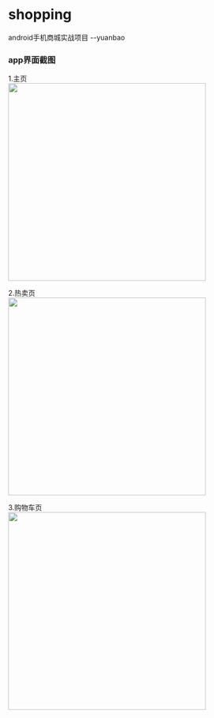 # shopping
android手机商城实战项目  --yuanbao

### app界面截图
1.主页  
   <img src="./yb_images/Screenshot_1.png" width="400px" /> 

2.热卖页  
   <img src="./yb_images/Screenshot_2.png" width="400px" /> 

3.购物车页  
   <img src="./yb_images/Screenshot_3.png" width="400px" /> 


  
<!--
<img src="https://note.youdao.com/yws/public/resource/788e5edd6beecc09ba36ae0fc7c33223/xmlnote/E20A7529911340E39C4C3F09754444C5/1810" width="400px" /> 
<img src="https://note.youdao.com/yws/public/resource/788e5edd6beecc09ba36ae0fc7c33223/xmlnote/C12B1504C48F4666BDEA6813AC254E96/1795" width="400px" />  
<img src="https://note.youdao.com/yws/public/resource/788e5edd6beecc09ba36ae0fc7c33223/xmlnote/BD085F59768246C9BFE280105C208983/1800" width="400px" />  

![Screenshot2](./yb_images/Screenshot_1.png)
![Screenshot2](./yb_images/Screenshot_2.png)
![Screenshot2](./yb_images/Screenshot_3.png)
-->

 




